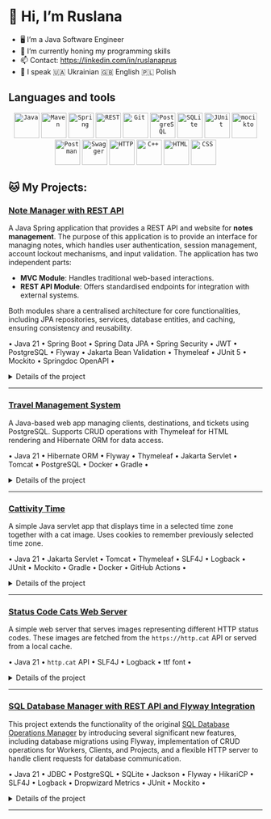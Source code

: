 # 👋 Hi, I’m Ruslana
- 🖥️ I’m a Java Software Engineer 
- 🌱 I’m currently honing my programming skills
- 📫 Contact: https://linkedin.com/in/ruslanaprus
- 📖 I speak 🇺🇦 Ukrainian 🇬🇧 English 🇵🇱 Polish

## Languages and tools
<div align="center">
  <code><img width="50" src="https://raw.githubusercontent.com/marwin1991/profile-technology-icons/refs/heads/main/icons/java.png" alt="Java" title="Java"/></code>
  <code><img width="50" src="https://raw.githubusercontent.com/marwin1991/profile-technology-icons/refs/heads/main/icons/maven.png" alt="Maven" title="Maven"/></code>
  <code><img width="50" src="https://raw.githubusercontent.com/marwin1991/profile-technology-icons/refs/heads/main/icons/spring.png" alt="Spring" title="Spring"/></code>
  <code><img width="50" src="https://raw.githubusercontent.com/marwin1991/profile-technology-icons/refs/heads/main/icons/rest.png" alt="REST" title="REST"/></code>
  <code><img width="50" src="https://raw.githubusercontent.com/marwin1991/profile-technology-icons/refs/heads/main/icons/git.png" alt="Git" title="Git"/></code>
  <code><img width="50" src="https://raw.githubusercontent.com/marwin1991/profile-technology-icons/refs/heads/main/icons/postgresql.png" alt="PostgreSQL" title="PostgreSQL"/></code>
	<code><img width="50" src="https://raw.githubusercontent.com/marwin1991/profile-technology-icons/refs/heads/main/icons/sqlite.png" alt="SQLite" title="SQLite"/></code>
  <code><img width="50" src="https://raw.githubusercontent.com/marwin1991/profile-technology-icons/refs/heads/main/icons/junit.png" alt="JUnit" title="JUnit"/></code>
	<code><img width="50" src="https://raw.githubusercontent.com/marwin1991/profile-technology-icons/refs/heads/main/icons/mocikto.png" alt="mocikto" title="mocikto"/></code>
  <code><img width="50" src="https://raw.githubusercontent.com/marwin1991/profile-technology-icons/refs/heads/main/icons/postman.png" alt="Postman" title="Postman"/></code>
  <code><img width="50" src="https://raw.githubusercontent.com/marwin1991/profile-technology-icons/refs/heads/main/icons/swagger.png" alt="Swagger" title="Swagger"/></code>
	<code><img width="50" src="https://raw.githubusercontent.com/marwin1991/profile-technology-icons/refs/heads/main/icons/http.png" alt="HTTP" title="HTTP"/></code>
  <code><img width="50" src="https://raw.githubusercontent.com/marwin1991/profile-technology-icons/refs/heads/main/icons/c++.png" alt="C++" title="C++"/></code>
	<code><img width="50" src="https://raw.githubusercontent.com/marwin1991/profile-technology-icons/refs/heads/main/icons/html.png" alt="HTML" title="HTML"/></code>
	<code><img width="50" src="https://raw.githubusercontent.com/marwin1991/profile-technology-icons/refs/heads/main/icons/css.png" alt="CSS" title="CSS"/></code>
</div>

## :cat: **My Projects**:

### [Note Manager with REST API](https://github.com/ruslanaprus/goit-academy-dev-hw19)

A Java Spring application that provides a REST API and website for **notes management**. The purpose of this application is to provide an interface for managing notes, which handles user authentication, session management, account lockout mechanisms, and input validation. The application has two independent parts:

- **MVC Module**: Handles traditional web-based interactions.
- **REST API Module**: Offers standardised endpoints for integration with external systems.

Both modules share a centralised architecture for core functionalities, including JPA repositories, services, database entities, and caching, ensuring consistency and reusability.

• Java 21 • Spring Boot • Spring Data JPA • Spring Security • JWT • PostgreSQL • Flyway • Jakarta Bean Validation • Thymeleaf • JUnit 5 • Mockito • Springdoc OpenAPI •

<details>
<summary>Details of the project</summary>
<br>
  
**REST API**: CRUD endpoints for managing notes with operations like `GET`, `POST`, `PUT`, `DELETE`.

- Query-based **searching** to locate notes **by a keyword**.
- Data frequently **reused within a request** (e.g., fetched user details) is **temporarily cached**.

**Security:**

- Each user's notes are **isolated and private**.
- New users can sign up via `/api/v1/signup`.
- Endpoints `/api/v1/signup` and `/api/v1/login` are publicly accessible, while all other endpoints require authentication.
- Stateless architecture is implemented with **JWT authentication** for secure token-based sessions.
- Passwords are hashed using a secure `PasswordEncoder` implementation.
- Failed login attempts are tracked, with accounts locked temporarily after 3 unsuccessful login attempts.

**Database:**

- Managed with **Spring Data JPA** and **PostgreSQL**.
- **Flyway** handles schema migrations and initial data seeding.

**Open API Documentation:** Provides interactive Swagger UI for testing endpoints.

**Web Application:**

- Implements user-friendly navigation using the **Thymeleaf** template engine.
- Provides forms for login, signup, and note operations with dynamic content rendering.
</details>

---
### [Travel Management System](https://github.com/ruslanaprus/goit-academy-dev-hw13)

A Java-based web app managing clients, destinations, and tickets using PostgreSQL. Supports CRUD operations with Thymeleaf for HTML rendering and Hibernate ORM for data access.

• Java 21 • Hibernate ORM • Flyway • Thymeleaf • Jakarta Servlet • Tomcat •  PostgreSQL • Docker • Gradle •

<details>
<summary>Details of the project</summary>
<br>
  
- Provides backend services to manage clients, planets, and tickets through HTTP.
- DAO layer is used to manage database transactions.
- DTO pattern is used for fetching and presenting a subset of entity attributes.
- The `IGenericService` interface and `GenericService` class define reusable CRUD methods that can handle any type of entity.
- `TicketService` uses Hibernate Query Language to execute custom queries for data fetching by joining multiple tables and selecting specific fields.
- Servlet is used to translate HTTP requests into service calls following the MVC design pattern.
- Thymeleaf templates to render responses.

</details>


---
### [Cattivity Time](https://github.com/ruslanaprus/goit-academy-dev-hw11)

A simple Java servlet app that displays time in a selected time zone together with a cat image. Uses cookies to remember previously selected time zone.

• Java 21 • Jakarta Servlet • Tomcat • Thymeleaf • SLF4J • Logback • JUnit • Mockito • Gradle • Docker • GitHub Actions •

<details>
<summary>Details of the project</summary>
<br>

- Returns pictures of the cute cats.
- Uses HttpFilter checking requests to `/time` endpoint to validate `timezone` parameter.
- Uses `Thymeleaf` to render response pages (for both success and error).
- You can deploy the application using Docker with the official Tomcat 10 image from Docker Hub.

</details>

---


### [Status Code Cats Web Server](https://github.com/ruslanaprus/goit-academy-dev-hw09)

A simple web server that serves images representing different HTTP status codes. These images are fetched from the `https://http.cat` API or served from a local cache.

• Java 21 • `http.cat` API • SLF4J • Logback • ttf font •

<details>
<summary>Details of the project</summary>
<br>

- This is an exercise in web server implementation based on `com.sun.net.httpserver.HttpServer`.
- Before downloading images from `http.cat` API, the application sends a **HEAD** request to ensure the image exists at the source.
- For image handling optimization, caching is implemented at two levels:
    1. **In-Memory Caching**: To minimize file system access and API calls, recently requested images are stored as `CachedImage` objects, which include the image bytes and a timestamp.
    2. **File System Caching**: Before fetching an image from the remote API, the file system is checked for a locally stored copy to avoid repeated downloads.
- During the download, images are written to temporary files to avoid partial downloads in case of network errors.
- Added custom cat-like fonts as a cute extra feature.

</details>

---

### [SQL Database Manager with REST API and Flyway Integration](https://github.com/ruslanaprus/goit-academy-dev-hw08)

This project extends the functionality of the original [SQL Database Operations Manager](https://github.com/ruslanaprus/goit-academy-dev-hw07) by introducing several significant new features, including database migrations using Flyway, implementation of CRUD operations for Workers, Clients, and Projects, and a flexible HTTP server to handle client requests for database communication.

• Java 21 • JDBC • PostgreSQL • SQLite • Jackson • Flyway • HikariCP • SLF4J • Logback • Dropwizard Metrics • JUnit • Mockito •

<details>
<summary>Details of the project</summary>
<br>

- Used Flyway Gradle Plugin for DB migrations.
- Used **Template Method Pattern** to implement `AbstractGenericService`. The class works as a template and provides methods that represent steps for CRUD operations (preparing statements, executing queries, handling result sets) that vary by entity type, so they are implemented in subclasses.
- Created 2 mappers: `EntityMapper` - to map domain objects to SQL statements and vice versa, isolating SQL interactions from business logic, and `JsonEntityMapper` - to handle JSON data conversion, allowing the API to send and receive JSON-formatted data.
- `MyHttpServer` handles HTTP requests by checking the HTTP method (`GET`, `POST`, `PUT`, `DELETE`) and routing the request to the appropriate service method. Includes error handling for unsupported methods (405), missing resources (404), invalid requests (400).
- `HttpServerFactory` registers context paths (endpoints) for each service, enabling the API to expose different resources (e.g., `/client`, `/worker`). In this way, each service operates within a defined context path to provide clear routing based on resource type.

</details>

---
